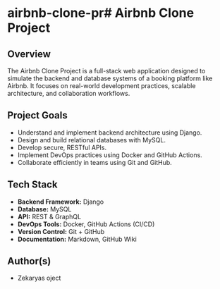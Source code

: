 # airbnb-clone-pr# Airbnb Clone Project

## Overview
The Airbnb Clone Project is a full-stack web application designed to simulate the backend and database systems of a booking platform like Airbnb. It focuses on real-world development practices, scalable architecture, and collaboration workflows.

## Project Goals
- Understand and implement backend architecture using Django.
- Design and build relational databases with MySQL.
- Develop secure, RESTful APIs.
- Implement DevOps practices using Docker and GitHub Actions.
- Collaborate efficiently in teams using Git and GitHub.

## Tech Stack
- **Backend Framework:** Django
- **Database:** MySQL
- **API:** REST & GraphQL
- **DevOps Tools:** Docker, GitHub Actions (CI/CD)
- **Version Control:** Git + GitHub
- **Documentation:** Markdown, GitHub Wiki

## Author(s)
- Zekaryas
oject
